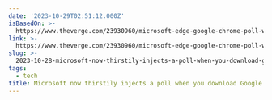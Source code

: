```yaml
---
date: '2023-10-29T02:51:12.000Z'
isBasedOn: >-
  https://www.theverge.com/23930960/microsoft-edge-google-chrome-poll-why-try-another-browser
link: >-
  https://www.theverge.com/23930960/microsoft-edge-google-chrome-poll-why-try-another-browser
slug: >-
  2023-10-28-microsoft-now-thirstily-injects-a-poll-when-you-download-google-chrome-th
tags:
  - tech
title: Microsoft now thirstily injects a poll when you download Google Chrome - Th
---
```


